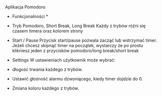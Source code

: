 Aplikacja Pomodoro

 * Funkcjonalności *

- Tryb Pomodoro, Short Break, Long Break
Każdy z trybów różni się czasem timera oraz kolorem strony

- Start / Pause
Przycisk start/pause pozwala zacząć lub wstrzymać timer. Jeżeli chcesz skipnąć timer na początek, wystarczy że po prostu klikniesz jeden z przycisków pomodoro/long break/short break

- Settings
W ustawieniach użytkownik może wybrać:
-  długość trwania każdego z trybów.
- Ustawić głośność alarmu dzwoniącego, kiedy timer dojdzie do 0.
- Zmiana koloru każdego z trybów.  
